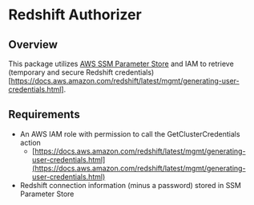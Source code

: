 # Redshift Authorizer

## Overview
This package utilizes [AWS SSM Parameter Store](https://docs.aws.amazon.com/systems-manager/latest/userguide/systems-manager-paramstore.html) and IAM to retrieve (temporary and secure Redshift credentials) [https://docs.aws.amazon.com/redshift/latest/mgmt/generating-user-credentials.html].

## Requirements

* An AWS IAM role with permission to call the GetClusterCredentials action
   * [https://docs.aws.amazon.com/redshift/latest/mgmt/generating-user-credentials.html](https://docs.aws.amazon.com/redshift/latest/mgmt/generating-user-credentials.html)
* Redshift connection information (minus a password) stored in SSM Parameter Store